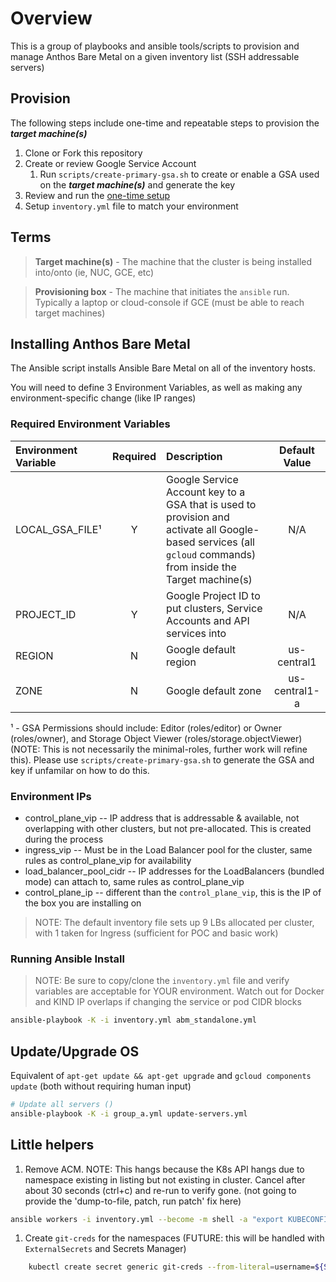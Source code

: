 # Overview

This is a group of playbooks and ansible tools/scripts to provision and manage Anthos Bare Metal on a given inventory list (SSH addressable servers)

## Provision

The following steps include one-time and repeatable steps to provision the ***target machine(s)***

1. Clone or Fork this repository
1. Create or review Google Service Account
    1. Run `scripts/create-primary-gsa.sh` to create or enable a GSA used on the ***target machine(s)*** and generate the key
1. Review and run the [one-time setup](docs/ONE_TIME_SETUP.md)
1. Setup `inventory.yml` file to match your environment

## Terms

> **Target machine(s)** - The machine that the cluster is being installed into/onto (ie, NUC, GCE, etc)

> **Provisioning box** - The machine that initiates the `ansible` run. Typically a laptop or cloud-console if GCE (must be able to reach target machines)


## Installing Anthos Bare Metal

The Ansible script installs Ansible Bare Metal on all of the inventory hosts.

You will need to define 3 Environment Variables, as well as making any environment-specific change (like IP ranges)

### Required Environment Variables

| Environment Variable | Required | Description | Default Value |
|:---------------------|:--------:|:------------|:-------------:|
| LOCAL_GSA_FILE¹      |  Y       |  Google Service Account key to a GSA that is used to provision and activate all Google-based services (all `gcloud` commands) from inside the Target machine(s) | N/A |
| PROJECT_ID           |  Y       |  Google Project ID to put clusters, Service Accounts and API services into | N/A |
| REGION               |  N       |  Google default region | us-central1 |
| ZONE                 |  N       |  Google default zone | us-central1-a |

¹ - GSA Permissions should include: Editor (roles/editor) or Owner (roles/owner), and Storage Object Viewer (roles/storage.objectViewer) (NOTE: This is not necessarily the minimal-roles, further work will refine this). Please use `scripts/create-primary-gsa.sh` to generate the GSA and key if unfamilar on how to do this.

### Environment IPs

* control_plane_vip -- IP address that is addressable & available, not overlapping with other clusters, but not pre-allocated. This is created during the process
* ingress_vip -- Must be in the Load Balancer pool for the cluster, same rules as control_plane_vip for availability
* load_balancer_pool_cidr -- IP addresses for the LoadBalancers (bundled mode) can attach to, same rules as control_plane_vip
* control_plane_ip -- different than the `control_plane_vip`, this is the IP of the box you are installing on

> NOTE: The default inventory file sets up 9 LBs allocated per cluster, with 1 taken for Ingress (sufficient for POC and basic work)

### Running Ansible Install

> NOTE: Be sure to copy/clone the `inventory.yml` file and verify variables are acceptable for YOUR environment. Watch out for Docker and KIND IP overlaps if changing the service or pod CIDR blocks

```bash
ansible-playbook -K -i inventory.yml abm_standalone.yml
```

## Update/Upgrade OS

Equivalent of `apt-get update && apt-get upgrade` and `gcloud components update` (both without requiring human input)

```bash
# Update all servers ()
ansible-playbook -K -i group_a.yml update-servers.yml
```


## Little helpers

1. Remove ACM. NOTE: This hangs because the K8s API hangs due to namespace existing in listing but not existing in cluster. Cancel after about 30 seconds (ctrl+c) and re-run to verify gone. (not going to provide the 'dump-to-file, patch, run patch' fix here)

```bash
ansible workers -i inventory.yml --become -m shell -a "export KUBECONFIG=/var/kubeconfig/kubeconfig && kubectl delete -f /var/acm-configs/config-management-operator.yaml" -K
```

1. Create `git-creds` for the namespaces (FUTURE: this will be handled with `ExternalSecrets` and Secrets Manager)

```bash
    kubectl create secret generic git-creds --from-literal=username=${SCM_TOKEN_USER} --from-literal=token=${SCM_TOKEN_TOKEN} --namspace="xyz" # xyz = namespace
```
